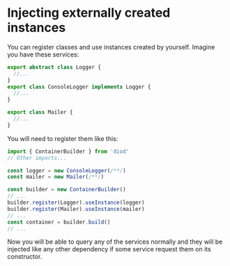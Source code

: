 # Injecting externally created instances

You can register classes and use instances created by yourself. Imagine you have these services:

```ts
export abstract class Logger {
  //...
}
export class ConsoleLogger implements Logger {
  //...
}
```

```ts
export class Mailer {
  //...
}
```

You will need to register them like this:

```ts
import { ContainerBuilder } from 'diod'
// Other imports...

const logger = new ConsoleLogger(/**/)
const mailer = new Mailer(/**/)

const builder = new ContainerBuilder()
// ...
builder.register(Logger).useInstance(logger)
builder.register(Mailer).useInstance(mailer)
// ...
const container = builder.build()
// ...
```

Now you will be able to query any of the services normally and they will be injected like
any other dependency if some service request them on its constructor.
